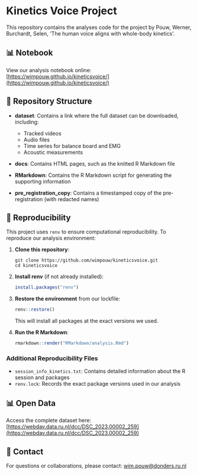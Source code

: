 # Kinetics Voice Project

This repository contains the analyses code for the project by Pouw, Werner, Burchardt, Selen, 'The human voice aligns with whole-body kinetics'.

## 📊 Notebook

View our analysis notebook online: [https://wimpouw.github.io/kineticsvoice/](https://wimpouw.github.io/kineticsvoice/)

## 📁 Repository Structure

- **dataset**: Contains a link where the full dataset can be downloaded, including:
  - Tracked videos
  - Audio files
  - Time series for balance board and EMG
  - Acoustic measurements

- **docs**: Contains HTML pages, such as the knitted R Markdown file

- **RMarkdown**: Contains the R Markdown script for generating the supporting information

- **pre_registration_copy**: Contains a timestamped copy of the pre-registration (with redacted names)

## 🔄 Reproducibility

This project uses `renv` to ensure computational reproducibility. To reproduce our analysis environment:

1. **Clone this repository**:
   ```
   git clone https://github.com/wimpouw/kineticsvoice.git
   cd kineticsvoice
   ```

2. **Install renv** (if not already installed):
   ```r
   install.packages("renv")
   ```

3. **Restore the environment** from our lockfile:
   ```r
   renv::restore()
   ```
   This will install all packages at the exact versions we used.

4. **Run the R Markdown**:
   ```r
   rmarkdown::render("RMarkdown/analysis.Rmd")
   ```

### Additional Reproducibility Files

- `session_info_kinetics.txt`: Contains detailed information about the R session and packages
- `renv.lock`: Records the exact package versions used in our analysis

## 📊 Open Data

Access the complete dataset here: [https://webdav.data.ru.nl/dcc/DSC_2023.00002_259](https://webdav.data.ru.nl/dcc/DSC_2023.00002_259)

## 📧 Contact

For questions or collaborations, please contact: wim.pouw@donders.ru.nl